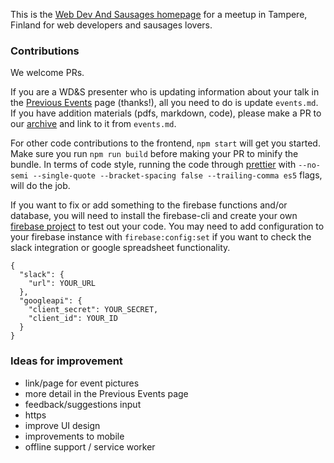 This is the [Web Dev And Sausages homepage](https://www.webdevandsausages.org) for a meetup in Tampere, Finland for web developers and sausages lovers.

### Contributions

We welcome PRs.

If you are a WD&S presenter who is updating information about your talk in the [Previous Events](https://www.webdevandsausages.org/previous-events) page (thanks!), all you need to do is update `events.md`.
If you have addition materials (pdfs, markdown, code), please make a PR to our [archive](https://github.com/webDevAndSausages/archivedMeetupStuff) and link to it from `events.md`.

For other code contributions to the frontend, `npm start` will get you started. Make sure you run `npm run build` before making your PR to minify the bundle. In terms of code style, running the code through [prettier](https://github.com/prettier/prettier) with
`--no-semi --single-quote --bracket-spacing false --trailing-comma es5` flags, will do the job.

If you want to fix or add something to the firebase functions and/or database, you will need to install the firebase-cli and create your own [firebase project](https://firebase.google.com/) to test out your code. You may need to add configuration to
your firebase instance with `firebase:config:set` if you want to check the slack integration
or google spreadsheet functionality.

```
{
  "slack": {
    "url": YOUR_URL
  },
  "googleapi": {
    "client_secret": YOUR_SECRET,
    "client_id": YOUR_ID
  }
}

```

### Ideas for improvement

  - link/page for event pictures
  - more detail in the Previous Events page
  - feedback/suggestions input
  - https
  - improve UI design
  - improvements to mobile
  - offline support / service worker
